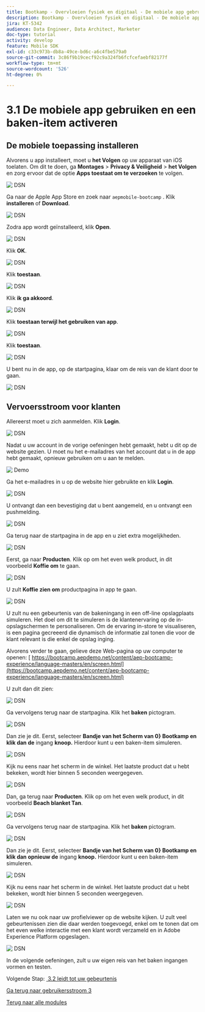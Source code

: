 ```yaml
---
title: Bootkamp - Overvloeien fysiek en digitaal - De mobiele app gebruiken en een baken-item activeren
description: Bootkamp - Overvloeien fysiek en digitaal - De mobiele app gebruiken en een baken-item activeren
jira: KT-5342
audience: Data Engineer, Data Architect, Marketer
doc-type: tutorial
activity: develop
feature: Mobile SDK
exl-id: c33c973b-db8a-49ce-bd6c-a6c4fbe579a0
source-git-commit: 3c86f9b19cecf92c9a324fb6fcfcefaebf82177f
workflow-type: tm+mt
source-wordcount: '526'
ht-degree: 0%

---
```


# 3.1 De mobiele app gebruiken en een baken-item activeren

## De mobiele toepassing installeren

Alvorens u app installeert, moet u **het Volgen** op uw apparaat van iOS toelaten. Om dit te doen, ga **Montages** > **Privacy &amp; Veiligheid** > **het Volgen** en zorg ervoor dat de optie **Apps toestaat om te verzoeken** te volgen.

![&#x200B; DSN &#x200B;](./../uc3/images/app4.png)

Ga naar de Apple App Store en zoek naar `aepmobile-bootcamp` . Klik **installeren** of **Download**.

![&#x200B; DSN &#x200B;](./../uc3/images/app1.png)

Zodra app wordt geïnstalleerd, klik **Open**.

![&#x200B; DSN &#x200B;](./../uc3/images/app2.png)

Klik **OK**.

![&#x200B; DSN &#x200B;](./../uc3/images/app9.png)

Klik **toestaan**.

![&#x200B; DSN &#x200B;](./../uc3/images/app3.png)

Klik **ik ga akkoord**.

![&#x200B; DSN &#x200B;](./../uc3/images/app7.png)

Klik **toestaan terwijl het gebruiken van app**.

![&#x200B; DSN &#x200B;](./../uc3/images/app8.png)

Klik **toestaan**.

![&#x200B; DSN &#x200B;](./../uc3/images/app5.png)

U bent nu in de app, op de startpagina, klaar om de reis van de klant door te gaan.

![&#x200B; DSN &#x200B;](./../uc3/images/app12.png)

## Vervoersstroom voor klanten

Allereerst moet u zich aanmelden. Klik **Login**.

![&#x200B; DSN &#x200B;](./images/app13.png)

Nadat u uw account in de vorige oefeningen hebt gemaakt, hebt u dit op de website gezien. U moet nu het e-mailadres van het account dat u in de app hebt gemaakt, opnieuw gebruiken om u aan te melden.

![&#x200B; Demo &#x200B;](./images/pv1.png)

Ga het e-mailadres in u op de website hier gebruikte en klik **Login**.

![&#x200B; DSN &#x200B;](./images/app14.png)

U ontvangt dan een bevestiging dat u bent aangemeld, en u ontvangt een pushmelding.

![&#x200B; DSN &#x200B;](./images/app15.png)

Ga terug naar de startpagina in de app en u ziet extra mogelijkheden.

![&#x200B; DSN &#x200B;](./images/app17.png)

Eerst, ga naar **Producten**. Klik op om het even welk product, in dit voorbeeld **Koffie om** te gaan.

![&#x200B; DSN &#x200B;](./images/app19.png)

U zult **Koffie zien om** productpagina in app te gaan.

![&#x200B; DSN &#x200B;](./images/app20.png)

U zult nu een gebeurtenis van de bakeningang in een off-line opslagplaats simuleren. Het doel om dit te simuleren is de klantenervaring op de in-opslagschermen te personaliseren. Om de ervaring in-store te visualiseren, is een pagina gecreeerd die dynamisch de informatie zal tonen die voor de klant relevant is die enkel de opslag inging.

Alvorens verder te gaan, gelieve deze Web-pagina op uw computer te openen: [&#x200B; https://bootcamp.aepdemo.net/content/aep-bootcamp-experience/language-masters/en/screen.html](https://bootcamp.aepdemo.net/content/aep-bootcamp-experience/language-masters/en/screen.html)

U zult dan dit zien:

![&#x200B; DSN &#x200B;](./images/screen1.png)

Ga vervolgens terug naar de startpagina. Klik het **baken** pictogram.

![&#x200B; DSN &#x200B;](./images/app23.png)

Dan zie je dit. Eerst, selecteer **Bandje van het Scherm van 0&rbrace; Bootkamp en klik dan de** ingang **knoop.** Hierdoor kunt u een baken-item simuleren.

![&#x200B; DSN &#x200B;](./images/app21.png)

Kijk nu eens naar het scherm in de winkel. Het laatste product dat u hebt bekeken, wordt hier binnen 5 seconden weergegeven.

![&#x200B; DSN &#x200B;](./images/screen2.png)

Dan, ga terug naar **Producten**. Klik op om het even welk product, in dit voorbeeld **Beach blanket Tan**.

![&#x200B; DSN &#x200B;](./images/app22.png)

Ga vervolgens terug naar de startpagina. Klik het **baken** pictogram.

![&#x200B; DSN &#x200B;](./images/app23.png)

Dan zie je dit. Eerst, selecteer **Bandje van het Scherm van 0&rbrace; Bootkamp en klik dan opnieuw de** ingang **knoop.** Hierdoor kunt u een baken-item simuleren.

![&#x200B; DSN &#x200B;](./images/app21.png)

Kijk nu eens naar het scherm in de winkel. Het laatste product dat u hebt bekeken, wordt hier binnen 5 seconden weergegeven.

![&#x200B; DSN &#x200B;](./images/screen3.png)

Laten we nu ook naar uw profielviewer op de website kijken. U zult veel gebeurtenissen zien die daar werden toegevoegd, enkel om te tonen dat om het even welke interactie met een klant wordt verzameld en in Adobe Experience Platform opgeslagen.

![&#x200B; DSN &#x200B;](./images/screen4.png)

In de volgende oefeningen, zult u uw eigen reis van het baken ingangen vormen en testen.

Volgende Stap: [&#x200B; 3.2 leidt tot uw gebeurtenis &#x200B;](./ex2.md)

[Ga terug naar gebruikersstroom 3](./uc3.md)

[Terug naar alle modules](../../overview.md)
